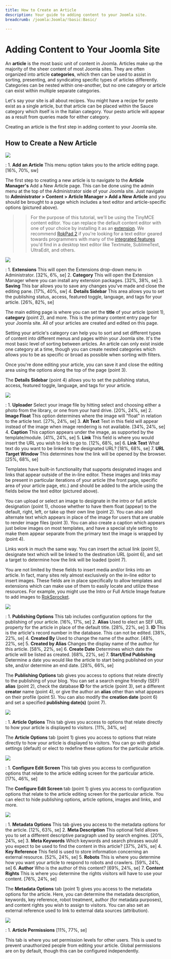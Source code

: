 ```yaml
---
title: How to Create an Article
description: Your guide to adding content to your Joomla site.
breadcrumb: /joomla:Joomla/!basic:Basic/

---
```


Adding Content to Your Joomla Site
=========
An **article** is the most basic unit of content in Joomla. Articles make up the majority of the sheer content of most Joomla sites. They are often organized into article **categories**, which then can be used to assist in sorting, presenting, and syndicating specific types of articles differently. Categories can be nested within one-another, but no one category or article can exist within multiple separate categories.

Let's say your site is all about recipes. You might have a recipe for pesto exist as a single article, but that article can be placed within the Sauce category which itself is in the Italian category. Your pesto article will appear as a result from queries made for either category. 

Creating an article is the first step in adding content to your Joomla site.

How to Create a New Article
---------

![][article1]

:   1. **Add an Article** This menu option takes you to the article editing page. [16%, 70%, sw]

The first step to creating a new article is to navigate to the **Article Manager's** Add a New Article page. This can be done using the admin menu at the top of the Administrator side of your Joomla site. Just navigate to **Administrator > Content > Article Manager > Add a New Article** and you should be brought to a page which includes a text editor and article-specific options (pictured above).

>> For the purpose of this tutorial, we'll be using the TinyMCE content editor. You can replace the default content editor with one of your choice by installing it as an [extension][extension]. We recommend [RokPad 2][rokpad] if you're looking for a text editor geared towards programmers with many of the [integrated features][pad] you'd find in a desktop text editor like Textmate, SublimeText, UltraEdit, and others. 

![][article2]

:   1. **Extensions** This will open the Extensions drop-down menu in Administrator. [32%, 6%, se]
    2. **Category** This will open the Extension Manager where you can install any extension packages. [32%, 38%, se]
    3. **Saving** This bar allows you to save any changes you've made and close the editing pane. [17%, 40%, sw]
    4. **Details Sidebar** This area allows you to set the publishing status, access, featured toggle, language, and tags for your article. [26%, 82%, se]

The main editing page is where you can set the **title** of your article (point 1), **category** (point 2), and more. This is the primary content entry page for your Joomla site. All of your articles are created and edited on this page. 

Setting your article's category can help you to sort and set different types of content into different menus and pages within your Joomla site. It's the most basic level of sorting between articles. An article can only exist inside one category at a time, though you can create nested categories which allows you to be as specific or broad as possible when sorting with filters.

Once you're done editing your article, you can save it and close the editing area using the options along the top of the page (point 3).

The **Details Sidebar** (point 4) allows you to set the publishing status, access, featured toggle, language, and tags for your article.

![][article3]

:   1. **Uploader** Select your image file by hitting select and choosing either a photo from the library, or one from your hard drive. [20%, 24%, se]
    2. **Image Float** This option determines where the image will "float" in relation to the article text. [27%, 24%, se]
    3. **Alt Text** Text in this field will appear instead of the image when image rendering is not available. [34%, 24%, se]
    4. **Caption** This caption appears under the image, as supported by the template/module. [41%, 24%, se]
    5. **Link** This field is where you would insert the URL you wish to link to go to. [12%, 68%, se]
    6. **Link Text** What text do you want to be linked to the designated URL? [18%, 68%, se]
    7. **URL Target Window** This determines how the link will be opened by the browser. [25%, 68%, se]

Templates have built-in functionality that supports designated images and links that appear outside of the in-line editor. These images and links may be present in particular iterations of your article (the front page, specific area of your article page, etc.) and should be added to the article using the fields below the text editor (pictured above).

You can upload or select an image to designate in the intro or full article designation (point 1), choose whether to have them float (appear) to the default, right, left, or take up their own line (point 2). You can also add alternate text which appears in place of the image for users that are unable to render image files (point 3). You can also create a caption which appears just below images on most templates, and have a special style setting to make them appear separate from the primary text the image is wrapped by (point 4).

Links work in much the same way. You can insert the actual link (point 5), designate text which will be linked to the destination URL (point 6), and set a target to determine how the link will be loaded (point 7).

You are not limited by these fields to insert media and/or links into an article. In fact, many sites rely almost exclusively on the in-line editor to insert images. These fields are in place specifically to allow templates and extensions which can make use of them to easily locate and utilize these resources. For example, you might use the Intro or Full Article Image feature to add images to [RokSprocket][sprocket].

![][article4]

:   1. **Publishing Options** This tab includes configuration options for the publishing of your article. [16%, 17%, se]
    2. **Alias** Used to elect an SEF URL property for the article in place of the default title. [28%, 22%, se]
    3. **ID** This is the article's record number in the database. This can not be edited. [38%, 22%, se]
    4. **Created By** Used to change the name of the author. [48%, 22%, se]
    5. **Created by Alias** Changes the display name of the author for this article. [58%, 22%, se]
    6. **Create Date** Determines which date the article will be listed as created. [68%, 22%, se]
    7. **Start/End Publishing** Determine a date you would like the article to start being published on your site, and/or determine an end date. [28%, 66%, se]

The **Publishing Options** tab gives you access to options that relate directly to the publishing of your blog. You can set a search engine friendly (SEF) **alias** (point 2), check the database **ID** for the article (point 3), set a different **creator** name (point 4), or give the author an **alias** other than what appears on their profile (point 5). You can also modify the **creation date** (point 6) and set a specified **publishing date(s)** (point 7). 

![][article5]

:   1. **Article Options** This tab gives you access to options that relate directly to how your article is displayed to visitors. [11%, 34%, se]

The **Article Options** tab (point 1) gives you access to options that relate directly to how your article is displayed to visitors. You can go with global settings (default) or elect to redefine these options for the particular article.

![][article6]

:   1. **Configure Edit Screen** This tab gives you access to configuration options that relate to the article editing screen for the particular article. [17%, 46%, se]

The **Configure Edit Screen** tab (point 1) gives you access to configuration options that relate to the article editing screen for the particular article. You can elect to hide publishing options, article options, images and links, and more.

![][article7]

:   1. **Metadata Options** This tab gives you access to the metadata options for the article. [12%, 63%, se]
    2. **Meta Description** This optional field allows you to set a different descriptive paragraph used by search engines. [20%, 24%, se]
    3. **Meta Keywords** Which keywords and search phrases would you expect to be used to find the content in this article? [37%, 24%, se]
    4. **Key Reference** This field is used to store information concerning an external resource. [52%, 24%, se]
    5. **Robots** This is where you determine how you want your article to respond to robots and crawlers. [59%, 24%, se]
    6. **Author** Who is the author of this content? [69%, 24%, se]
    7. **Content Rights** This is where you determine the rights visitors will have to use your content. [76%, 24%, se]

The **Metadata Options** tab (point 1) gives you access to the metadata options for the article. Here, you can determine the metadata description, keywords, key reference, robot treatment, author (for metadata purposes), and content rights you wish to assign to visitors. You can also set an external reference used to link to external data sources (attribution).

![][article8]

:   1. **Article Permissions** [11%, 77%, se]

This tab is where you set permission levels for other users. This is used to prevent unauthorized people from editing your article. Global permissions are on by default, though this can be configured independently.

[article1]: assets/article_1.jpeg
[article2]: assets/article_2.jpeg
[article3]: assets/article_3.jpeg
[article4]: assets/article_4.jpeg
[article5]: assets/article_5.jpeg
[article6]: assets/article_6.jpeg
[article7]: assets/article_7.jpeg
[article8]: assets/article_8.jpeg
[extension]: ../platform/extensions.md
[rokpad]: http://www.rockettheme.com/extensions-joomla/rokpad
[pad]: ../extensions/rokpad/
[sprocket]: ../extension/roksprocket/